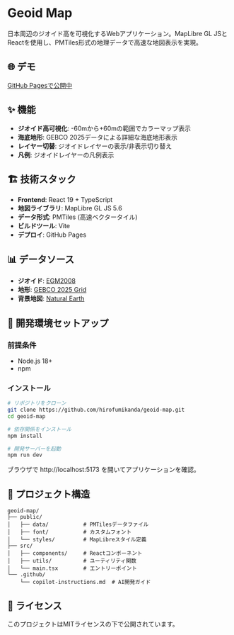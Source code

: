 # Geoid Map

日本周辺のジオイド高を可視化するWebアプリケーション。MapLibre GL JSとReactを使用し、PMTiles形式の地理データで高速な地図表示を実現。

## 🌐 デモ

[GitHub Pagesで公開中](https://hirofumikanda.github.io/geoid-map)

## ✨ 機能

- **ジオイド高可視化**: -60mから+60mの範囲でカラーマップ表示
- **海底地形**: GEBCO 2025データによる詳細な海底地形表示
- **レイヤー切替**: ジオイドレイヤーの表示/非表示切り替え
- **凡例**: ジオイドレイヤーの凡例表示

## 🏗️ 技術スタック

- **Frontend**: React 19 + TypeScript
- **地図ライブラリ**: MapLibre GL JS 5.6
- **データ形式**: PMTiles (高速ベクタータイル)
- **ビルドツール**: Vite
- **デプロイ**: GitHub Pages

## 📊 データソース

- **ジオイド**: [EGM2008](https://geographiclib.sourceforge.io/1.18/geoid.html)
- **地形**: [GEBCO 2025 Grid](https://www.gebco.net/data-products/gridded-bathymetry-data)
- **背景地図**: [Natural Earth](https://www.naturalearthdata.com/downloads/)

## 🚀 開発環境セットアップ

### 前提条件
- Node.js 18+ 
- npm

### インストール
```bash
# リポジトリをクローン
git clone https://github.com/hirofumikanda/geoid-map.git
cd geoid-map

# 依存関係をインストール
npm install

# 開発サーバーを起動
npm run dev
```

ブラウザで http://localhost:5173 を開いてアプリケーションを確認。

## 📁 プロジェクト構造

```
geoid-map/
├── public/
│   ├── data/           # PMTilesデータファイル
│   ├── font/           # カスタムフォント
│   └── styles/         # MapLibreスタイル定義
├── src/
│   ├── components/     # Reactコンポーネント
│   ├── utils/          # ユーティリティ関数
│   └── main.tsx        # エントリーポイント
└── .github/
    └── copilot-instructions.md  # AI開発ガイド
```


## 📄 ライセンス

このプロジェクトはMITライセンスの下で公開されています。
